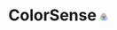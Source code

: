 # ColorSense <img src="ColorSense.swiftpm/Assets.xcassets/appLogo.imageset/Group 5276-3.png" width="14"/>
                 
